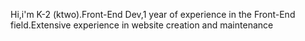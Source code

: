 Hi,i'm K-2 (ktwo).Front-End Dev,1 year of experience in the Front-End field.Extensive experience in website creation and maintenance

